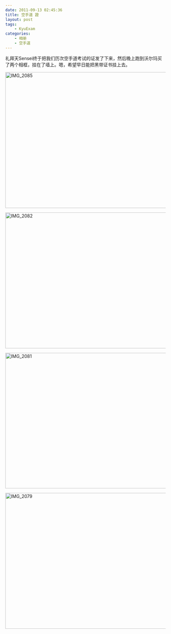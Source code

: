```yaml
---
date: 2011-09-13 02:45:36
title: 空手道 證
layout: post
tags:
    - KyuExam
categories:
    - 相册
    - 空手道
---
```

礼拜天Sensei终于把我们历次空手道考试的证发了下来，然后晚上跑到沃尔玛买了两个相框，挂在了墙上。嗯，希望早日能把黑带证书挂上去。

<a href="http://www.flickr.com/photos/ztpala/6924872987/" title="IMG_2085 by ztpala, on Flickr"><img src="http://farm8.staticflickr.com/7177/6924872987_9c0aaf4bd7_z.jpg" width="640" height="427" alt="IMG_2085"></a>

<a href="http://www.flickr.com/photos/ztpala/6924872895/" title="IMG_2082 by ztpala, on Flickr"><img src="http://farm8.staticflickr.com/7203/6924872895_ef964880bc_z.jpg" width="640" height="427" alt="IMG_2082"></a>

<a href="http://www.flickr.com/photos/ztpala/6924872827/" title="IMG_2081 by ztpala, on Flickr"><img src="http://farm8.staticflickr.com/7178/6924872827_e0e6373272_z.jpg" width="640" height="426" alt="IMG_2081"></a>

<a href="http://www.flickr.com/photos/ztpala/6924872679/" title="IMG_2079 by ztpala, on Flickr"><img src="http://farm8.staticflickr.com/7188/6924872679_837aa776eb_z.jpg" width="640" height="427" alt="IMG_2079"></a>